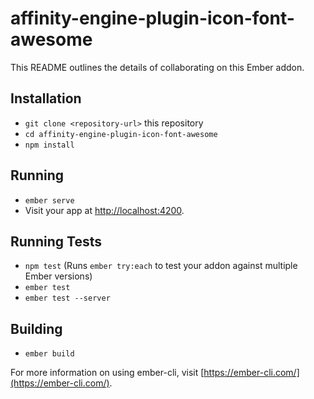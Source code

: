 # affinity-engine-plugin-icon-font-awesome

This README outlines the details of collaborating on this Ember addon.

## Installation

* `git clone <repository-url>` this repository
* `cd affinity-engine-plugin-icon-font-awesome`
* `npm install`

## Running

* `ember serve`
* Visit your app at [http://localhost:4200](http://localhost:4200).

## Running Tests

* `npm test` (Runs `ember try:each` to test your addon against multiple Ember versions)
* `ember test`
* `ember test --server`

## Building

* `ember build`

For more information on using ember-cli, visit [https://ember-cli.com/](https://ember-cli.com/).
